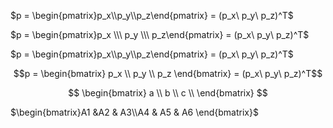 $p = \begin{pmatrix}p_x\\p_y\\p_z\end{pmatrix} = (p_x\ p_y\ p_z)^T$

$p = \begin{pmatrix}p_x \\\ p_y \\\ p_z\end{pmatrix} = (p_x\ p_y\ p_z)^T$

$`p = \begin{pmatrix}p_x\\p_y\\p_z\end{pmatrix} = (p_x\ p_y\ p_z)^T`$

```math
p = \begin{bmatrix} p_x \\ p_y \\ p_z \end{bmatrix} = (p_x\ p_y\ p_z)^T
```

$$  \begin{bmatrix}
    a \\
    b \\
    c \\
    \end{bmatrix} $$ 

$`\begin{bmatrix}A1 &A2 & A3\\A4 & A5 & A6 \end{bmatrix}`$
